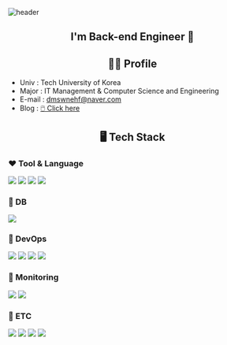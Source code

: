 ![header](https://capsule-render.vercel.app/api?type=waving&color=FCB6D0&height=300&section=header&fontColor=f7f5f5&text=EunJu's%20Github&fontSize=90&animation=fadeIn&fontAlignY=38&desc=GitHub%20Profile%20Repo&descAlignY=51&descAlign=75)

<h2 align="center"> I'm Back-end Engineer 🧐 </h2>

<h2 align="center"> 🙋‍♀️ Profile </h2>

- Univ : Tech University of Korea 
- Major : IT Management & Computer Science and Engineering
- E-mail : dmswnehf@naver.com
- Blog : [🖱️ Click here](https://velog.io/@dmswn1004)

<h2 align="center"> 🖥️ Tech Stack </h2>

### ❤️ Tool & Language
<img src="https://img.shields.io/badge/Python-3776AB?style=flat&logo=Python&logoColor=white" />  <img src="https://img.shields.io/badge/Django-092E20?style=flat&logo=Django&logoColor=white" />  <img src="https://img.shields.io/badge/Spring Boot-6DB33F?style=flat&logo=Spring Boot&logoColor=white" /> <img src="https://img.shields.io/badge/IntelliJ IDEA-000000?style=flat&logo=IntelliJ IDEA&logoColor=white" />

### 💛 DB
<img src="https://img.shields.io/badge/MySQL-4479A1?style=flat&logo=MySQL&logoColor=white" />

### 💚 DevOps
<img src="https://img.shields.io/badge/Docker-2496ED?style=flat&logo=Docker&logoColor=white"/>  <img src="https://img.shields.io/badge/NGINX-009639?style=flat&logo=NGINX&logoColor=white"/>  <img src="https://img.shields.io/badge/Gunicorn-499848?style=flat&logo=Gunicorn&logoColor=white" />  <img src="https://img.shields.io/badge/Amazon EC2-FF9900?style=flat&logo=Amazon EC2&logoColor=white"/>

### 💙 Monitoring
<img src="https://img.shields.io/badge/Grafana-F46800?style=flat&logo=Grafana&logoColor=white"/>  <img src="https://img.shields.io/badge/Prometheus-E6522C?style=flat&logo=Prometheus&logoColor=white"/>

### 💜 ETC
<img src="https://img.shields.io/badge/Slack-4A154B?style=flat&logo=Slack&logoColor=white"/>  <img src="https://img.shields.io/badge/Notion-000000?style=flat&logo=Notion&logoColor=white"/>
<img src="https://img.shields.io/badge/Postman-FF6C37?style=flat&logo=Postman&logoColor=white"/>
<img src="https://img.shields.io/badge/Swagger-85EA2D?style=flat&logo=Swagger&logoColor=white"/>



<!-- 
[![Top Langs](https://github-readme-stats.vercel.app/api/top-langs/?username=dmswn1004)](https://github.com/dmswn1004/github-readme-stats) -->

